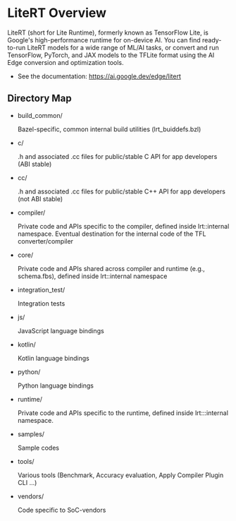 # LiteRT Overview

LiteRT (short for Lite Runtime), formerly known as TensorFlow Lite, is Google's
high-performance runtime for on-device AI. You can find ready-to-run LiteRT
models for a wide range of ML/AI tasks, or convert and run TensorFlow, PyTorch,
and JAX models to the TFLite format using the AI Edge conversion and
optimization tools.

-   See the documentation: https://ai.google.dev/edge/litert

## Directory Map

- build_common/

  Bazel-specific, common internal build utilities (lrt_buiddefs.bzl)

- c/

  .h and associated .cc files for public/stable C API for app developers
  (ABI stable)

- cc/

  .h and associated .cc files for public/stable C++ API for app developers
  (not ABI stable)

- compiler/

  Private code and APIs specific to the compiler, defined inside lrt::internal
  namespace. Eventual destination for the internal code of the TFL
  converter/compiler

- core/

  Private code and APIs shared across compiler and runtime (e.g., schema.fbs),
  defined inside lrt::internal namespace

- integration_test/

  Integration tests

- js/

  JavaScript language bindings

- kotlin/

  Kotlin language bindings

- python/

  Python language bindings

- runtime/

  Private code and APIs specific to the runtime, defined inside lrt:::internal
  namespace.

- samples/

  Sample codes

- tools/

  Various tools (Benchmark, Accuracy evaluation, Apply Compiler Plugin CLI …)

- vendors/

  Code specific to SoC-vendors
